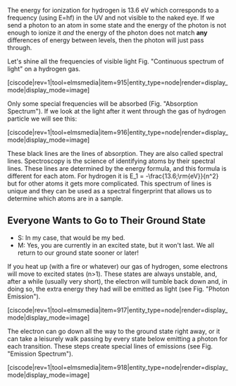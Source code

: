 The energy for ionization for hydrogen is 13.6 eV which corresponds to a frequency (using <lrn-math>E=hf</lrn-math>) in the UV and not visible to the naked eye. If we send a photon to an atom in some state and the energy of the photon is not enough to ionize it _and_ the energy of the photon does not match **any** differences of energy between levels, then the photon will just pass through.

Let's shine all the frequencies of visible light Fig. "Continuous spectrum of light" on a hydrogen gas.

[ciscode|rev=1|tool=elmsmedia|item=915|entity_type=node|render=display_mode|display_mode=image]

Only some special frequencies will be absorbed (Fig. "Absorption Spectrum"). If we look at the light after it went through the gas of hydrogen particle we will see this:

[ciscode|rev=1|tool=elmsmedia|item=916|entity_type=node|render=display_mode|display_mode=image]

These black lines are the lines of absorption. They are also called spectral lines. Spectroscopy is the science of identifying atoms by their spectral lines. These lines are determined by the energy formula, and this formula is different for each atom. For hydrogen it is <lrn-math>E_1 = -\frac{13.6\;\rm{eV}}{n^2}</lrn-math> but for other atoms it gets more complicated. This spectrum of lines is unique and they can be used as a spectral fingerprint that allows us to determine which atoms are in a sample.

## Everyone Wants to Go to Their Ground State 

- S: In my case, that would be my bed.
- M: Yes, you are currently in an excited state, but it won't last. We all return to our ground state sooner or later!

If you heat up (with a fire or whatever) our gas of hydrogen, some electrons will move to excited states (n>1). These states are always unstable, and, after a while (usually very short), the electron will tumble back down and, in doing so, the extra energy they had will be emitted as light (see Fig. "Photon Emission").

[ciscode|rev=1|tool=elmsmedia|item=917|entity_type=node|render=display_mode|display_mode=image]

The electron can go down all the way to the ground state right away, or it can take a leisurely walk passing by every state below emitting a photon for each transition. These steps create special lines of emissions (see Fig. "Emission Spectrum").

[ciscode|rev=1|tool=elmsmedia|item=918|entity_type=node|render=display_mode|display_mode=image]

